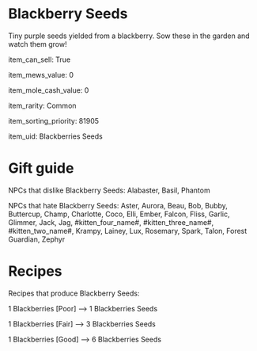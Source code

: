 # Blackberry Seeds

Tiny purple seeds yielded from a blackberry. Sow these in the garden and watch them grow!

item_can_sell: True

item_mews_value: 0

item_mole_cash_value: 0

item_rarity: Common

item_sorting_priority: 81905

item_uid: Blackberries Seeds

# Gift guide

NPCs that dislike Blackberry Seeds: Alabaster, Basil, Phantom

NPCs that hate Blackberry Seeds: Aster, Aurora, Beau, Bob, Bubby, Buttercup, Champ, Charlotte, Coco, Elli, Ember, Falcon, Fliss, Garlic, Glimmer, Jack, Jag, #kitten_four_name#, #kitten_three_name#, #kitten_two_name#, Krampy, Lainey, Lux, Rosemary, Spark, Talon, Forest Guardian, Zephyr

# Recipes

Recipes that produce Blackberry Seeds:

1 Blackberries [Poor] --> 1 Blackberries Seeds

1 Blackberries [Fair] --> 3 Blackberries Seeds

1 Blackberries [Good] --> 6 Blackberries Seeds